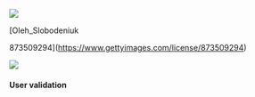 [![](/sign-in/assets/static/white-f114c2d21e50f9b239ac.svg)](https://www.gettyimages.com/)

[Oleh\_Slobodeniuk

873509294](https://www.gettyimages.com/license/873509294)

[![](/sign-in/assets/static/black-dd9588e3db810afab0eb.svg)](https://www.gettyimages.com/)

#### User validation